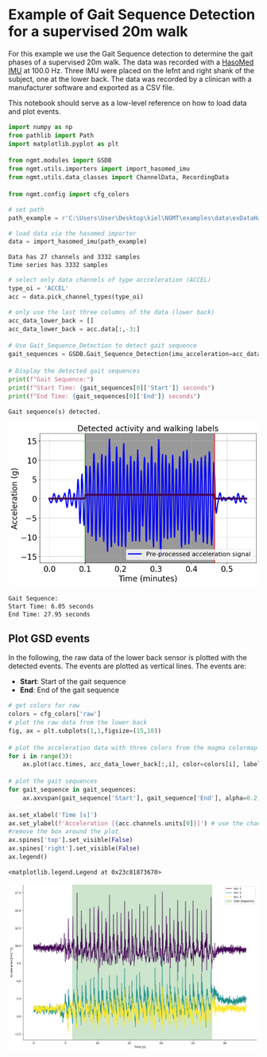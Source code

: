 # Example of Gait Sequence Detection for a supervised 20m walk

For this example we use the Gait Sequence detection to determine the gait phases of a supervised 20m walk. The data was recorded with a [HasoMed IMU](https://hasomed.de/) at 100.0 Hz. Three IMU were placed on the lefnt and right shank of the subject, one at the lower back. The data was recorded by a clinican with a manufacturer software and exported as a CSV file.

This notebook should serve as a low-level reference on how to load data and plot events.


```python
import numpy as np
from pathlib import Path
import matplotlib.pyplot as plt

from ngmt.modules import GSDB
from ngmt.utils.importers import import_hasomed_imu
from ngmt.utils.data_classes import ChannelData, RecordingData

from ngmt.config import cfg_colors
```


```python
# set path
path_example = r'C:\Users\User\Desktop\kiel\NGMT\examples\data\exDataHasomed.csv'
```


```python
# load data via the hasomed importer
data = import_hasomed_imu(path_example)
```

    Data has 27 channels and 3332 samples
    Time series has 3332 samples
    


```python
# select only data channels of type accceleration (ACCEL)
type_oi = 'ACCEL'
acc = data.pick_channel_types(type_oi)

```


```python
# only use the last three columns of the data (lower back)
acc_data_lower_back = []
acc_data_lower_back = acc.data[:,-3:]

# Use Gait_Sequence_Detection to detect gait sequence 
gait_sequences = GSDB.Gait_Sequence_Detection(imu_acceleration=acc_data_lower_back, sampling_frequency=100,plot_results=False)

# Display the detected gait sequences
print(f"Gait Sequence:")
print(f"Start Time: {gait_sequences[0]['Start']} seconds")
print(f"End Time: {gait_sequences[0]['End']} seconds")

```

    Gait sequence(s) detected.
    


    
![png](event_visualization_files/event_visualization_6_1.png)
    


    Gait Sequence:
    Start Time: 6.05 seconds
    End Time: 27.95 seconds
    

## Plot GSD events
In the following, the raw data of the lower back sensor is plotted with the detected events. The events are plotted as vertical lines. The events are:
- **Start**: Start of the gait sequence
- **End**: End of the gait sequence



```python
# get colors for raw
colors = cfg_colors['raw']
# plot the raw data from the lower back
fig, ax = plt.subplots(1,1,figsize=(15,10))

# plot the acceleration data with three colors from the magma colormap
for i in range(3):
    ax.plot(acc.times, acc_data_lower_back[:,i], color=colors[i], label=f'Acc {i+1}')

# plot the gait sequences
for gait_sequence in gait_sequences:
    ax.axvspan(gait_sequence['Start'], gait_sequence['End'], alpha=0.2, color='green', label='Gait Sequence')

ax.set_xlabel('Time [s]')
ax.set_ylabel(f'Acceleration [{acc.channels.units[0]}]') # use the channel unit from the data class
#remove the box around the plot
ax.spines['top'].set_visible(False)
ax.spines['right'].set_visible(False)
ax.legend()

```




    <matplotlib.legend.Legend at 0x23c81873670>




    
![png](event_visualization_files/event_visualization_8_1.png)
    

